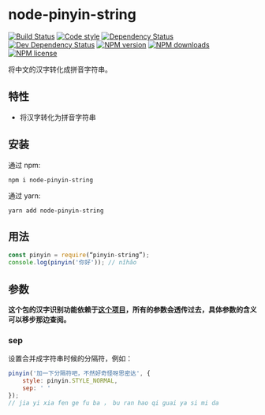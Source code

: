 # node-pinyin-string

[![Build Status][ci-img]][ci-url]
[![Code style][lint-img]][lint-url]
[![Dependency Status][dep-img]][dep-url]
[![Dev Dependency Status][dev-dep-img]][dev-dep-url]
[![NPM version][npm-ver-img]][npm-url]
[![NPM downloads][npm-dl-img]][npm-url]
[![NPM license][npm-lc-img]][npm-url]

将中文的汉字转化成拼音字符串。

## 特性

* 将汉字转化为拼音字符串

## 安装

通过 npm:

```shell
npm i node-pinyin-string
```

通过 yarn:

```shell
yarn add node-pinyin-string
```

## 用法

```js
const pinyin = require(“pinyin-string”);
console.log(pinyin('你好')); // nǐhǎo
```

## 参数

**这个包的汉字识别功能依赖于[这个项目](http://spmjs.io/docs/pinyin/)，所有的参数会透传过去，具体参数的含义可以移步那边查阅。**

### sep <string>

设置合并成字符串时候的分隔符，例如：

```js
pinyin('加一下分隔符吧，不然好奇怪呀思密达', {
	style: pinyin.STYLE_NORMAL,
	sep: ' '
});
// jia yi xia fen ge fu ba ， bu ran hao qi guai ya si mi da
```

[ci-img]: https://img.shields.io/travis/poppinlp/node-pinyin-string.svg?style=flat-square
[ci-url]: https://travis-ci.org/poppinlp/node-pinyin-string
[lint-img]: https://img.shields.io/badge/code%20style-handsome-brightgreen.svg?style=flat-square
[lint-url]: https://github.com/poppinlp/eslint-config-handsome
[dep-img]: https://img.shields.io/david/poppinlp/node-pinyin-string.svg?style=flat-square
[dep-url]: https://david-dm.org/poppinlp/node-pinyin-string
[dev-dep-img]: https://img.shields.io/david/dev/poppinlp/node-pinyin-string.svg?style=flat-square
[dev-dep-url]: https://david-dm.org/poppinlp/node-pinyin-string#info=devDependencies
[npm-ver-img]: https://img.shields.io/npm/v/pinyin-string.svg?style=flat-square
[npm-dl-img]: https://img.shields.io/npm/dm/pinyin-string.svg?style=flat-square
[npm-lc-img]: https://img.shields.io/npm/l/pinyin-string.svg?style=flat-square
[npm-url]: https://www.npmjs.com/package/pinyin-string

